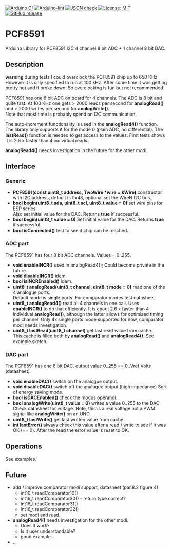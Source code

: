 
[![Arduino CI](https://github.com/RobTillaart/PCF8591/workflows/Arduino%20CI/badge.svg)](https://github.com/marketplace/actions/arduino_ci)
[![Arduino-lint](https://github.com/RobTillaart/PCF8591/actions/workflows/arduino-lint.yml/badge.svg)](https://github.com/RobTillaart/PCF8591/actions/workflows/arduino-lint.yml)
[![JSON check](https://github.com/RobTillaart/PCF8591/actions/workflows/jsoncheck.yml/badge.svg)](https://github.com/RobTillaart/PCF8591/actions/workflows/jsoncheck.yml)
[![License: MIT](https://img.shields.io/badge/license-MIT-green.svg)](https://github.com/RobTillaart/PCF8591/blob/master/LICENSE)
[![GitHub release](https://img.shields.io/github/release/RobTillaart/PCF8591.svg?maxAge=3600)](https://github.com/RobTillaart/PCF8591/releases)


# PCF8591

Arduino Library for PCF8591 I2C 4 channel 8 bit ADC + 1 channel 8 bit DAC.


## Description

**warning** during tests I could overclock the PCF8591 chip up to 650 KHz.
However it is only specified to run at 100 kHz. 
After some time it was getting pretty hot and it broke down. 
So overclocking is fun but not recommended.

PCF8591 has one 8 bit ADC on board for 4 channels. The ADC is 8 bit and quite fast.
At 100 KHz one gets \> 2000 reads per second for **analogRead()** and 
\> 2000 writes per second for **analogWrite()**.  
Note that most time is probably spend on I2C communication.

The auto-increment functionality is used in the **analogRead4()** function.
The library only supports it for the mode 0 (plain ADC, no differential). 
The **lastRead()** function is needed to get access to the values.
First tests shows it is 2.6 x faster than 4 individual reads.

**analogRead4()** needs investigation in the future for the other modi.


## Interface

### Generic

- **PCF8591(const uint8_t address, TwoWire \*wire = &Wire)** constructor with I2C address, 
default is 0x48, optional set the WireN I2C bus.
- **bool begin(uint8_t sda, uint8_t scl, uint8_t value = 0)** set wire pins for ESP series.   
Also set initial value for the DAC. Returns **true** if successful.
- **bool begin(uint8_t value = 0)** Set initial value for the DAC. Returns **true** if successful.
- **bool isConnected()** test to see if chip can be reached.


### ADC part

The PCF8591 has four 8 bit ADC channels. Values = 0..255.

- **void enableINCR()** used in analogRead4(); Could become private in the future.
- **void disableINCR()** idem.
- **bool isINCREnabled()** idem.
- **uint8_t analogRead(uint8_t channel, uint8_t mode = 0)** read one of the 4 analogue ports.  
Default mode is single ports. For comparator modes test datasheet.
- **uint8_t analogRead4()** read all 4 channels in one call. 
Uses **enableINCR()** to do that efficiently. 
It is about 2.6 x faster than 4 individual **analogRead()**, although the latter 
allows for optimized timing per channel. 
Only 4x single ports mode supported for now, comparator modi needs investigation.
- **uint8_t lastRead(uint8_t channel)** get last read value from cache.  
This cache is filled both by **analogRead()** and **analogRead4()**. See example sketch.


### DAC part

The PCF8591 has one 8 bit DAC. output value 0..255 == 0..Vref Volts (datasheet).

- **void enableDAC()** switch on the analogue output.
- **void disableDAC()** switch off the analogue output (high impedance) Sort of energy saving mode.
- **bool isDACEnabled()** check the modus operandi.
- **bool analogWrite(uint8_t value = 0)** writes a value 0..255 to the DAC. Check datasheet for voltage.
Note, this is a real voltage not a PWM signal like **analogWrite()** on an UNO.
- **uint8_t lastWrite()** get last written value from cache.
- **int lastError()** always check this value after a read / write to see if it was OK (== 0).
After the read the error value is reset to OK.


## Operations

See examples.


## Future

- add / improve comparator modi support,  datasheet (par.8.2 figure 4)
  - int16_t readComparator10()
  - int16_t readComparator30() - return type correct?
  - int16_t readComparator31()
  - int16_t readComparator32()
  - set modi and read.
- **analogRead4()** needs investigation for the other modi. 
  - Does it work?  
  - Is it user understandable?
  - good example...
- ...

